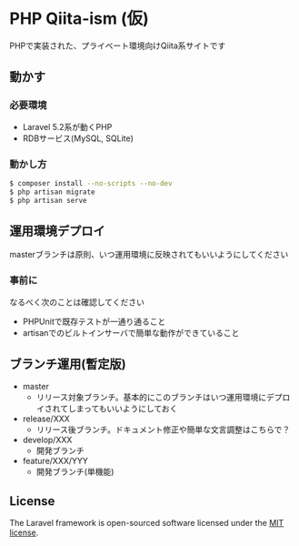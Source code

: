 # PHP Qiita-ism (仮)

PHPで実装された、プライベート環境向けQiita系サイトです

## 動かす

### 必要環境

* Laravel 5.2系が動くPHP
* RDBサービス(MySQL, SQLite)

### 動かし方

```bash
$ composer install --no-scripts --no-dev
$ php artisan migrate
$ php artisan serve
```

## 運用環境デプロイ

masterブランチは原則、いつ運用環境に反映されてもいいようにしてください

### 事前に

なるべく次のことは確認してください

* PHPUnitで既存テストが一通り通ること
* artisanでのビルトインサーバで簡単な動作ができていること

## ブランチ運用(暫定版)

* master
    * リリース対象ブランチ。基本的にこのブランチはいつ運用環境にデプロイされてしまってもいいようにしておく
* release/XXX
    * リリース後ブランチ。ドキュメント修正や簡単な文言調整はこちらで？
* develop/XXX
    * 開発ブランチ
* feature/XXX/YYY
    * 開発ブランチ(単機能)

## License

The Laravel framework is open-sourced software licensed under the [MIT license](http://opensource.org/licenses/MIT).
